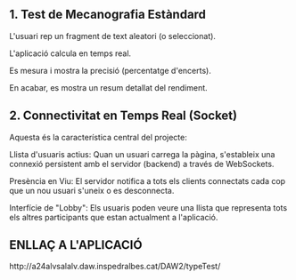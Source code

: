 <h2>1. Test de Mecanografia Estàndard</h2>
L'usuari rep un fragment de text aleatori (o seleccionat).

L'aplicació calcula en temps real.

Es mesura i mostra la precisió (percentatge d'encerts).

En acabar, es mostra un resum detallat del rendiment.

<h2>2. Connectivitat en Temps Real (Socket)</h2>
Aquesta és la característica central del projecte:

Llista d'usuaris actius: Quan un usuari carrega la pàgina, s'estableix una connexió persistent amb el servidor (backend) a través de WebSockets.

Presència en Viu: El servidor notifica a tots els clients connectats cada cop que un nou usuari s'uneix o es desconnecta.

Interfície de "Lobby": Els usuaris poden veure una llista que representa tots els altres participants que estan actualment a l'aplicació.


<h2>ENLLAÇ A L'APLICACIÓ</h2>
http://a24alvsalalv.daw.inspedralbes.cat/DAW2/typeTest/
